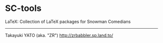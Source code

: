 SC-tools
========

LaTeX: Collection of LaTeX packages for Snowman Comedians

--------------------
Takayuki YATO (aka. "ZR") 
http://zrbabbler.sp.land.to/
